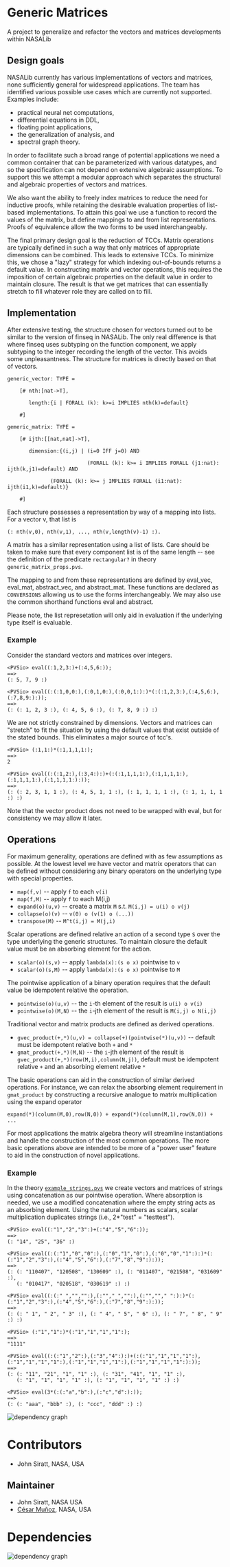 # Generic Matrices

A project to generalize and refactor the vectors and matrices developments within NASALib

## Design goals

NASALib currently has various  implementations of vectors and matrices, none sufficiently general for widespread applications. The team has identified various possible use cases which are currently not supported. Examples include:
* practical neural net computations,
* differential equations in DDL,
* floating point applications,
* the generalization of analysis, and
* spectral graph theory.

In order to facilitate such a broad range of potential applications we need a common container that can be parameterized with various datatypes, and so the specification can not depend on extensive algebraic assumptions. To support this we attempt a modular approach which separates the structural and algebraic properties of vectors and matrices.

We also want the ability to freely index matrices to reduce the need for inductive proofs, while retaining the desirable evaluation properties of list-based implementations. To attain this goal we use a function to record the values of the matrix, but define mappings to and from list representations. Proofs of equivalence allow the two forms to be used interchangeably.

The final primary design goal is the reduction of TCCs. Matrix operations are typically defined in such a way that only matrices of appropriate dimensions can be combined. This leads to extensive TCCs. To minimize this, we chose a "lazy" strategy for which indexing out-of-bounds returns a default value. In constructing matrix and vector operations, this requires the imposition of certain algebraic properties on the default value in order to maintain closure. The result is that we get matrices that can essentially stretch to fill whatever role they are called on to fill.

## Implementation

After extensive testing, the structure chosen for vectors turned out to be similar to the version of finseq in NASALib. The only real difference is that where finseq uses subtyping on the function component, we apply subtyping to the integer recording the length of the vector. This avoids some unpleasantness. The structure for matrices is directly based on that of vectors.

```
generic_vector: TYPE = 

    [# nth:[nat->T],

       length:{i | FORALL (k): k>=i IMPLIES nth(k)=default}

    #]
```

```
gemeric_matrix: TYPE =

    [# ijth:[[nat,nat]->T],

       dimension:{(i,j) | (i=0 IFF j=0) AND

                          (FORALL (k): k>= i IMPLIES FORALL (j1:nat): ijth(k,j1)=default) AND

			  (FORALL (k): k>= j IMPLIES FORALL (i1:nat): ijth(i1,k)=default)}

    #]
```

Each structure possesses a representation by way of a mapping into lists. For a vector v, that list is 

```
(: nth(v,0), nth(v,1), ..., nth(v,length(v)-1) :).
```

A matrix has a similar representation using a list of lists. Care should be taken to make sure that every component list is of the same length -- see the definition of the predicate `rectangular?` in theory `generic_matrix_props.pvs`.

The mapping to and from these representations are defined by eval_vec, eval_mat, abstract_vec, and abstract_mat. These functions are declared as
`CONVERSIONS` allowing us to use the forms interchangeably. We may also use the common shorthand functions eval and abstract.

Please note, the list represetation will only aid in evaluation if the underlying type itself is evaluable.

### Example

Consider the standard vectors and matrices over integers.

```
<PVSio> eval((:1,2,3:)+(:4,5,6:));
==>
(: 5, 7, 9 :)
```

```
<PVSio> eval((:(:1,0,0:),(:0,1,0:),(:0,0,1:):)*(:(:1,2,3:),(:4,5,6:),(:7,8,9:):));
==>
(: (: 1, 2, 3 :), (: 4, 5, 6 :), (: 7, 8, 9 :) :)
```

We are not strictly constrained by dimensions. Vectors and matrices can "stretch" to fit the situation by using the default values that exist outside of the stated bounds. This eliminates a major source of tcc's.

```
<PVSio> (:1,1:)*(:1,1,1,1:);
==>
2

<PVSio> eval((:(:1,2:),(:3,4:):)+(:(:1,1,1,1:),(:1,1,1,1:),(:1,1,1,1:),(:1,1,1,1:):));
==>
(: (: 2, 3, 1, 1 :), (: 4, 5, 1, 1 :), (: 1, 1, 1, 1 :), (: 1, 1, 1, 1 :) :)
```

Note that the vector product does not need to be wrapped with eval, but for consistency we may allow it later.

## Operations

For maximum generality, operations are defined with as few assumptions as possible. At the lowest level we have vector and matrix operators that can be defined without considering any binary operators on the underlying type with special properties.

* `map(f,v)` -- apply `f` to each `v(i)`
* `map(f,M)` -- apply `f` to each M(i,j)
* `expand(o)(u,v)` -- create a matrix `M` s.t. `M(i,j) = u(i) o v(j)`
* `collapse(o)(v)` -- `v(0) o (v(1) o (...))`
* `transpose(M)` -- `M^t(i,j) = M(j,i)`

Scalar operations are defined relative an action of a second type `S` over the type underlying the generic structures. To maintain closure the default value must be an absorbing element for the action.

* `scalar(o)(s,v)` -- apply `lambda(x):(s o x)` pointwise to `v`
* `scalar(o)(s,M)` -- apply `lambda(x):(s o x)` pointwise to `M`

The pointwise application of a binary operation requires that the default value be idempotent relative the operation.

* `pointwise(o)(u,v)` -- the `i`-th element of the result is `u(i) o v(i)`
* `pointwise(o)(M,N)` -- the `i`-jth element of the result is `M(i,j) o N(i,j)`

Traditional vector and matrix products are defined as derived operations.

* `gvec_product(+,*)(u,v) = collapse(+)(pointwise(*)(u,v))` -- default must be idempotent relative both `+` and `*`
* `gmat_product(+,*)(M,N)` -- the `i`-jth element of the result is `gvec_product(+,*)(row(M,i),column(N,j))`, default must be idempotent relative `+` and an absorbing element relative `*`

The basic operations can aid in the construction of similar derived operations. For instance, we can relax the absorbing element requirement in
`gmat_product` by constructing a recursive analogue to matrix multiplication using the expand operator

```
expand(*)(column(M,0),row(N,0)) + expand(*)(column(M,1),row(N,0)) + ...
```

For most applications the matrix algebra theory will streamline instantiations and handle the construction of the most common operations. The more basic operations above are intended to be more of a "power user" feature to aid in the construction of novel applications.

### Example

In the theory [`example_strings.pvs`](../generic_matrices_examples/example_strings.pvs) we create vectors and matrices of strings using concatenation as our pointwise operation. Where absorption is needed, we use a modified concatenation where the empty string acts as an absorbing element. Using the natural numbers as scalars, scalar multiplication duplicates strings (i.e., 2*"test" = "testtest").

```
<PVSio> eval((:"1","2","3":)+(:"4","5","6":));
==>
(: "14", "25", "36" :)

<PVSio> eval((:(:"1","0","0":),(:"0","1","0":),(:"0","0","1":):)*(:(:"1","2","3":),(:"4","5","6":),(:"7","8","9":):));
==>
(: (: "110407", "120508", "130609" :), (: "011407", "021508", "031609" :),
   (: "010417", "020518", "030619" :) :)

<PVSio> eval((:(:" ","","":),(:""," ","":),(:"",""," ":):)*(:(:"1","2","3":),(:"4","5","6":),(:"7","8","9":):));
==>
(: (: " 1", " 2", " 3" :), (: " 4", " 5", " 6" :), (: " 7", " 8", " 9" :) :)

<PVSio> (:"1","1":)*(:"1","1","1","1":);
==>
"1111"

<PVSio> eval((:(:"1","2":),(:"3","4":):)+(:(:"1","1","1","1":),(:"1","1","1","1":),(:"1","1","1","1":),(:"1","1","1","1":):));
==>
(: (: "11", "21", "1", "1" :), (: "31", "41", "1", "1" :),
   (: "1", "1", "1", "1" :), (: "1", "1", "1", "1" :) :)

<PVSio> eval(3*(:(:"a","b":),(:"c","d":):));
==>
(: (: "aaa", "bbb" :), (: "ccc", "ddd" :) :)
```

![dependency graph](./generic_matrices-zoomed.svg "Dependency Graph")

# Contributors
* John Siratt, NASA, USA

## Maintainer
* John Siratt, NASA USA
* [César Muñoz](http://shemesh.larc.nasa.gov/people/cam), NASA, USA

# Dependencies
![dependency graph](./generic_matrices.svg "Dependency Graph")
